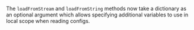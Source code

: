 The `loadFromStream` and `loadFromString` methods now take a dictionary as an optional argument which allows specifying additional variables to use in local scope when reading configs.

